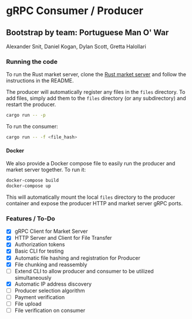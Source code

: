 # gRPC Consumer / Producer
## Bootstrap by team: Portuguese Man O' War
Alexander Snit, Daniel Kogan, Dylan Scott, Gretta Halollari

### Running the code

To run the Rust market server, clone the [Rust market server](https://github.com/sbu-416-24sp/orcanet-market-rust) and follow the instructions in the README.

The producer will automatically register any files in the `files` directory. To add files, simply add them to the `files` directory (or any subdirectory) and restart the producer.
```bash
cargo run -- -p  
```

To run the consumer:
```bash
cargo run -- -f <file_hash>
```

#### Docker
We also provide a Docker compose file to easily run the producer and market server together. To run it:
```bash
docker-compose build
docker-compose up
```
This will automatically mount the local `files` directory to the producer container and expose the producer HTTP and market server gRPC ports.

### Features / To-Do
- [x] gRPC Client for Market Server
- [x] HTTP Server and Client for File Transfer
- [x] Authorization tokens
- [x] Basic CLI for testing
- [x] Automatic file hashing and registration for Producer
- [x] File chunking and reassembly
- [ ] Extend CLI to allow producer and consumer to be utilized simultaneously
- [x] Automatic IP address discovery
- [ ] Producer selection algorithm
- [ ] Payment verification
- [ ] File upload
- [ ] File verification on consumer
